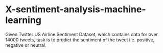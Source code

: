 # X-sentiment-analysis-machine-learning
Given Twitter US Airline Sentiment Dataset, which
contains data for over 14000 tweets, task is to predict the sentiment of the tweet i.e. positive, negative or neutral.
